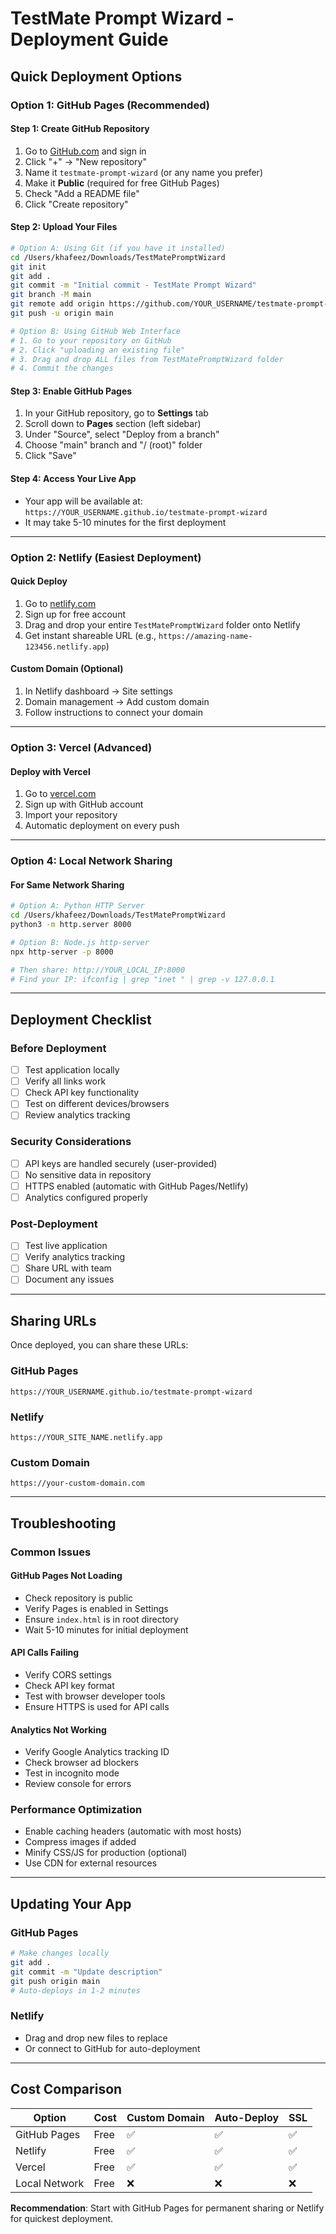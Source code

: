 # TestMate Prompt Wizard - Deployment Guide

## Quick Deployment Options

### Option 1: GitHub Pages (Recommended)

#### Step 1: Create GitHub Repository
1. Go to [GitHub.com](https://github.com) and sign in
2. Click "+" → "New repository"
3. Name it `testmate-prompt-wizard` (or any name you prefer)
4. Make it **Public** (required for free GitHub Pages)
5. Check "Add a README file"
6. Click "Create repository"

#### Step 2: Upload Your Files
```bash
# Option A: Using Git (if you have it installed)
cd /Users/khafeez/Downloads/TestMatePromptWizard
git init
git add .
git commit -m "Initial commit - TestMate Prompt Wizard"
git branch -M main
git remote add origin https://github.com/YOUR_USERNAME/testmate-prompt-wizard.git
git push -u origin main

# Option B: Using GitHub Web Interface
# 1. Go to your repository on GitHub
# 2. Click "uploading an existing file"
# 3. Drag and drop ALL files from TestMatePromptWizard folder
# 4. Commit the changes
```

#### Step 3: Enable GitHub Pages
1. In your GitHub repository, go to **Settings** tab
2. Scroll down to **Pages** section (left sidebar)
3. Under "Source", select "Deploy from a branch"
4. Choose "main" branch and "/ (root)" folder
5. Click "Save"

#### Step 4: Access Your Live App
- Your app will be available at: `https://YOUR_USERNAME.github.io/testmate-prompt-wizard`
- It may take 5-10 minutes for the first deployment

---

### Option 2: Netlify (Easiest Deployment)

#### Quick Deploy
1. Go to [netlify.com](https://www.netlify.com/)
2. Sign up for free account
3. Drag and drop your entire `TestMatePromptWizard` folder onto Netlify
4. Get instant shareable URL (e.g., `https://amazing-name-123456.netlify.app`)

#### Custom Domain (Optional)
1. In Netlify dashboard → Site settings
2. Domain management → Add custom domain
3. Follow instructions to connect your domain

---

### Option 3: Vercel (Advanced)

#### Deploy with Vercel
1. Go to [vercel.com](https://vercel.com/)
2. Sign up with GitHub account
3. Import your repository
4. Automatic deployment on every push

---

### Option 4: Local Network Sharing

#### For Same Network Sharing
```bash
# Option A: Python HTTP Server
cd /Users/khafeez/Downloads/TestMatePromptWizard
python3 -m http.server 8000

# Option B: Node.js http-server
npx http-server -p 8000

# Then share: http://YOUR_LOCAL_IP:8000
# Find your IP: ifconfig | grep "inet " | grep -v 127.0.0.1
```

---

## Deployment Checklist

### Before Deployment
- [ ] Test application locally
- [ ] Verify all links work
- [ ] Check API key functionality
- [ ] Test on different devices/browsers
- [ ] Review analytics tracking

### Security Considerations
- [ ] API keys are handled securely (user-provided)
- [ ] No sensitive data in repository
- [ ] HTTPS enabled (automatic with GitHub Pages/Netlify)
- [ ] Analytics configured properly

### Post-Deployment
- [ ] Test live application
- [ ] Verify analytics tracking
- [ ] Share URL with team
- [ ] Document any issues

---

## Sharing URLs

Once deployed, you can share these URLs:

### GitHub Pages
```
https://YOUR_USERNAME.github.io/testmate-prompt-wizard
```

### Netlify
```
https://YOUR_SITE_NAME.netlify.app
```

### Custom Domain
```
https://your-custom-domain.com
```

---

## Troubleshooting

### Common Issues

#### GitHub Pages Not Loading
- Check repository is public
- Verify Pages is enabled in Settings
- Ensure `index.html` is in root directory
- Wait 5-10 minutes for initial deployment

#### API Calls Failing
- Verify CORS settings
- Check API key format
- Test with browser developer tools
- Ensure HTTPS is used for API calls

#### Analytics Not Working
- Verify Google Analytics tracking ID
- Check browser ad blockers
- Test in incognito mode
- Review console for errors

### Performance Optimization
- Enable caching headers (automatic with most hosts)
- Compress images if added
- Minify CSS/JS for production (optional)
- Use CDN for external resources

---

## Updating Your App

### GitHub Pages
```bash
# Make changes locally
git add .
git commit -m "Update description"
git push origin main
# Auto-deploys in 1-2 minutes
```

### Netlify
- Drag and drop new files to replace
- Or connect to GitHub for auto-deployment

---

## Cost Comparison

| Option | Cost | Custom Domain | Auto-Deploy | SSL |
|--------|------|---------------|-------------|-----|
| GitHub Pages | Free | ✅ | ✅ | ✅ |
| Netlify | Free | ✅ | ✅ | ✅ |
| Vercel | Free | ✅ | ✅ | ✅ |
| Local Network | Free | ❌ | ❌ | ❌ |

**Recommendation**: Start with GitHub Pages for permanent sharing or Netlify for quickest deployment.
